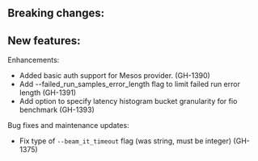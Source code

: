 Breaking changes:
-

New features:
-

Enhancements:
- Added basic auth support for Mesos provider. (GH-1390)
- Add --failed_run_samples_error_length flag to limit failed run error length (GH-1391)
- Add option to specify latency histogram bucket granularity for fio benchmark (GH-1393)

Bug fixes and maintenance updates:
- Fix type of `--beam_it_timeout` flag (was string, must be integer) (GH-1375)

